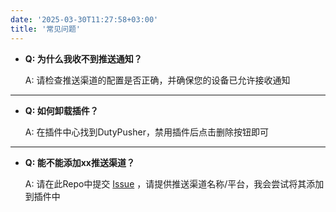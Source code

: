 ```yaml
---
date: '2025-03-30T11:27:58+03:00'
title: '常见问题'
---
```



- **Q: 为什么我收不到推送通知？**

  A: 请检查推送渠道的配置是否正确，并确保您的设备已允许接收通知

---

- **Q: 如何卸载插件？**

  A: 在插件中心找到DutyPusher，禁用插件后点击删除按钮即可

---

- **Q: 能不能添加xx推送渠道？**

  A: 请在此Repo中提交 [Issue](https://github.com/MorCherlf/FFXIVDutyPusher/issues/new/choose) ，请提供推送渠道名称/平台，我会尝试将其添加到插件中